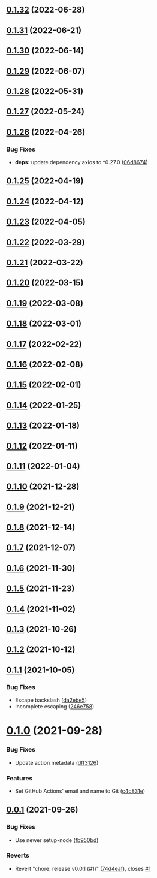## [0.1.32](github.com/nandenjin/wp-update-action/compare/v0.1.31...v0.1.32) (2022-06-28)

## [0.1.31](github.com/nandenjin/wp-update-action/compare/v0.1.30...v0.1.31) (2022-06-21)

## [0.1.30](github.com/nandenjin/wp-update-action/compare/v0.1.29...v0.1.30) (2022-06-14)

## [0.1.29](github.com/nandenjin/wp-update-action/compare/v0.1.28...v0.1.29) (2022-06-07)

## [0.1.28](github.com/nandenjin/wp-update-action/compare/v0.1.27...v0.1.28) (2022-05-31)

## [0.1.27](github.com/nandenjin/wp-update-action/compare/v0.1.26...v0.1.27) (2022-05-24)

## [0.1.26](github.com/nandenjin/wp-update-action/compare/v0.1.25...v0.1.26) (2022-04-26)

### Bug Fixes

- **deps:** update dependency axios to ^0.27.0 ([06d8674](github.com/nandenjin/wp-update-action/commits/06d867407a7f4b39b018217e5ba7b2c183aa4a44))

## [0.1.25](github.com/nandenjin/wp-update-action/compare/v0.1.24...v0.1.25) (2022-04-19)

## [0.1.24](github.com/nandenjin/wp-update-action/compare/v0.1.23...v0.1.24) (2022-04-12)

## [0.1.23](github.com/nandenjin/wp-update-action/compare/v0.1.22...v0.1.23) (2022-04-05)

## [0.1.22](github.com/nandenjin/wp-update-action/compare/v0.1.21...v0.1.22) (2022-03-29)

## [0.1.21](github.com/nandenjin/wp-update-action/compare/v0.1.20...v0.1.21) (2022-03-22)

## [0.1.20](github.com/nandenjin/wp-update-action/compare/v0.1.19...v0.1.20) (2022-03-15)

## [0.1.19](github.com/nandenjin/wp-update-action/compare/v0.1.18...v0.1.19) (2022-03-08)

## [0.1.18](github.com/nandenjin/wp-update-action/compare/v0.1.17...v0.1.18) (2022-03-01)

## [0.1.17](github.com/nandenjin/wp-update-action/compare/v0.1.16...v0.1.17) (2022-02-22)

## [0.1.16](github.com/nandenjin/wp-update-action/compare/v0.1.15...v0.1.16) (2022-02-08)

## [0.1.15](github.com/nandenjin/wp-update-action/compare/v0.1.14...v0.1.15) (2022-02-01)

## [0.1.14](github.com/nandenjin/wp-update-action/compare/v0.1.13...v0.1.14) (2022-01-25)

## [0.1.13](github.com/nandenjin/wp-update-action/compare/v0.1.12...v0.1.13) (2022-01-18)

## [0.1.12](github.com/nandenjin/wp-update-action/compare/v0.1.11...v0.1.12) (2022-01-11)

## [0.1.11](github.com/nandenjin/wp-update-action/compare/v0.1.10...v0.1.11) (2022-01-04)

## [0.1.10](github.com/nandenjin/wp-update-action/compare/v0.1.9...v0.1.10) (2021-12-28)

## [0.1.9](github.com/nandenjin/wp-update-action/compare/v0.1.8...v0.1.9) (2021-12-21)

## [0.1.8](github.com/nandenjin/wp-update-action/compare/v0.1.7...v0.1.8) (2021-12-14)

## [0.1.7](github.com/nandenjin/wp-update-action/compare/v0.1.6...v0.1.7) (2021-12-07)

## [0.1.6](github.com/nandenjin/wp-update-action/compare/v0.1.5...v0.1.6) (2021-11-30)

## [0.1.5](github.com/nandenjin/wp-update-action/compare/v0.1.4...v0.1.5) (2021-11-23)

## [0.1.4](github.com/nandenjin/wp-update-action/compare/v0.1.3...v0.1.4) (2021-11-02)

## [0.1.3](github.com/nandenjin/wp-update-action/compare/v0.1.2...v0.1.3) (2021-10-26)

## [0.1.2](github.com/nandenjin/wp-update-action/compare/v0.1.1...v0.1.2) (2021-10-12)

## [0.1.1](github.com/nandenjin/wp-update-action/compare/v0.1.0...v0.1.1) (2021-10-05)

### Bug Fixes

- Escape backslash ([da2ebe5](github.com/nandenjin/wp-update-action/commits/da2ebe5a8e4958573c8a14e747f2dee0cae3db72))
- Incomplete escaping ([246e758](github.com/nandenjin/wp-update-action/commits/246e758f098f50c53429fc230cd9852ef9f616c6))

# [0.1.0](github.com/nandenjin/wp-update-action/compare/v0.0.1...v0.1.0) (2021-09-28)

### Bug Fixes

- Update action metadata ([dff3126](github.com/nandenjin/wp-update-action/commits/dff3126830b6e64235937ab85489a5b006d90b93))

### Features

- Set GitHub Actions' email and name to Git ([c4c831e](github.com/nandenjin/wp-update-action/commits/c4c831e604669a73da506531801237acf97130aa))

## [0.0.1](github.com/nandenjin/wp-update-action/compare/v0.0.0...v0.0.1) (2021-09-26)

### Bug Fixes

- Use newer setup-node ([fb950bd](github.com/nandenjin/wp-update-action/commits/fb950bdc35ad4079ba568f5edcf1a7ec76f66d6d))

### Reverts

- Revert "chore: release v0.0.1 (#1)" ([74d4eaf](github.com/nandenjin/wp-update-action/commits/74d4eaf722436fbc087f7e3bd57eacb5bc5d9f62)), closes [#1](github.com/nandenjin/wp-update-action/issues/1)
